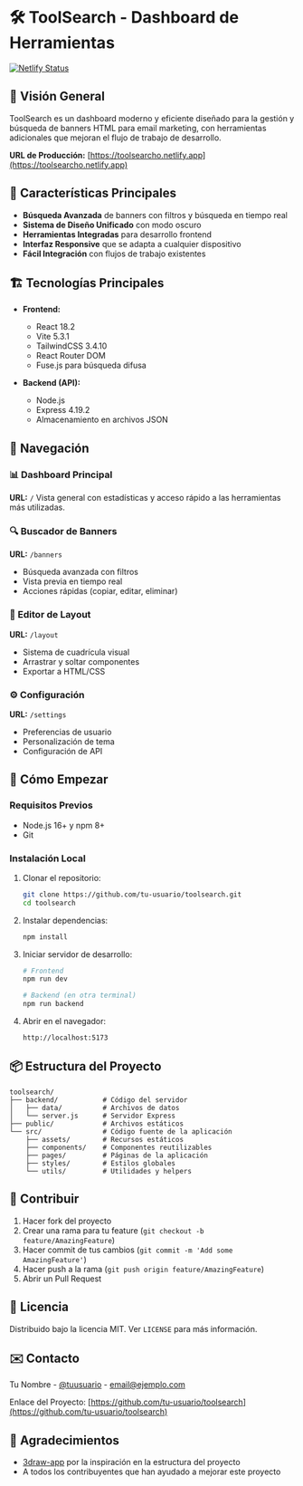 # 🛠️ ToolSearch - Dashboard de Herramientas

[![Netlify Status](https://api.netlify.com/api/v1/badges/12345678-1234-1234-1234-123456789abc/deploy-status)](https://app.netlify.com/sites/toolsearcho/deploys)

## 🌟 Visión General

ToolSearch es un dashboard moderno y eficiente diseñado para la gestión y búsqueda de banners HTML para email marketing, con herramientas adicionales que mejoran el flujo de trabajo de desarrollo.

**URL de Producción:** [https://toolsearcho.netlify.app](https://toolsearcho.netlify.app)

## 🚀 Características Principales

- **Búsqueda Avanzada** de banners con filtros y búsqueda en tiempo real
- **Sistema de Diseño Unificado** con modo oscuro
- **Herramientas Integradas** para desarrollo frontend
- **Interfaz Responsive** que se adapta a cualquier dispositivo
- **Fácil Integración** con flujos de trabajo existentes

## 🏗️ Tecnologías Principales

- **Frontend:**
  - React 18.2
  - Vite 5.3.1
  - TailwindCSS 3.4.10
  - React Router DOM
  - Fuse.js para búsqueda difusa

- **Backend (API):**
  - Node.js
  - Express 4.19.2
  - Almacenamiento en archivos JSON

## 🧭 Navegación

### 📊 Dashboard Principal
**URL:** `/`
Vista general con estadísticas y acceso rápido a las herramientas más utilizadas.

### 🔍 Buscador de Banners
**URL:** `/banners`
- Búsqueda avanzada con filtros
- Vista previa en tiempo real
- Acciones rápidas (copiar, editar, eliminar)

### 🎨 Editor de Layout
**URL:** `/layout`
- Sistema de cuadrícula visual
- Arrastrar y soltar componentes
- Exportar a HTML/CSS

### ⚙️ Configuración
**URL:** `/settings`
- Preferencias de usuario
- Personalización de tema
- Configuración de API

## 🚀 Cómo Empezar

### Requisitos Previos
- Node.js 16+ y npm 8+
- Git

### Instalación Local

1. Clonar el repositorio:
   ```bash
   git clone https://github.com/tu-usuario/toolsearch.git
   cd toolsearch
   ```

2. Instalar dependencias:
   ```bash
   npm install
   ```

3. Iniciar servidor de desarrollo:
   ```bash
   # Frontend
   npm run dev
   
   # Backend (en otra terminal)
   npm run backend
   ```

4. Abrir en el navegador:
   ```
   http://localhost:5173
   ```

## 📦 Estructura del Proyecto

```
toolsearch/
├── backend/           # Código del servidor
│   ├── data/          # Archivos de datos
│   └── server.js      # Servidor Express
├── public/            # Archivos estáticos
└── src/               # Código fuente de la aplicación
    ├── assets/        # Recursos estáticos
    ├── components/    # Componentes reutilizables
    ├── pages/         # Páginas de la aplicación
    ├── styles/        # Estilos globales
    └── utils/         # Utilidades y helpers
```

## 🤝 Contribuir

1. Hacer fork del proyecto
2. Crear una rama para tu feature (`git checkout -b feature/AmazingFeature`)
3. Hacer commit de tus cambios (`git commit -m 'Add some AmazingFeature'`)
4. Hacer push a la rama (`git push origin feature/AmazingFeature`)
5. Abrir un Pull Request

## 📄 Licencia

Distribuido bajo la licencia MIT. Ver `LICENSE` para más información.

## ✉️ Contacto

Tu Nombre - [@tuusuario](https://twitter.com/tuusuario) - email@ejemplo.com

Enlace del Proyecto: [https://github.com/tu-usuario/toolsearch](https://github.com/tu-usuario/toolsearch)

## 🙏 Agradecimientos

- [3draw-app](https://github.com/garancibiacl/3draw-app) por la inspiración en la estructura del proyecto
- A todos los contribuyentes que han ayudado a mejorar este proyecto
